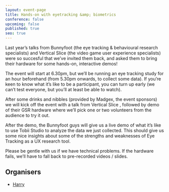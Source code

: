 ```yaml
---
layout: event-page
title: Hands-on with eyetracking &amp; biometrics
conference: false
upcoming: false
published: true
seo: true
---
```


Last year’s talks from Bunnyfoot (the eye tracking & behavioural research specialists) and Vertical Slice (the video game user experience specialists) were so succesful that we’ve invited them back, and asked them to bring their hardware for some hands-on, interactive demos!

The event will start at 6.30pm, but we’ll be running an eye tracking study for an hour beforehand (from 5.30pm onwards, to collect some data). If you’re keen to know what it’s like to be a participant, you can turn up early (we can’t test everyone, but you’ll at least be able to watch).

After some drinks and nibbles (provided by Madgex, the event sponsors) we will kick off the event with a talk from Vertical Slice , followed by demo of their GSR hardware where we’ll pick one or two volunteers from the audience to try it out.

After the demo, the Bunnyfoot guys will give us a live demo of what it’s like to use Tobii Studio to analyze the data we just collected. This should give us some nice insights about some of the strengths and weaknesses of Eye Tracking as a UX research tool.

Please be gentle with us if we have technical problems. If the hardware fails, we’ll have to fall back to pre-recorded videos / slides.

## Organisers

- <a href="http://uxbrighton.org.uk/about/#harry">Harry</a>
